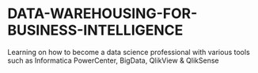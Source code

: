 # DATA-WAREHOUSING-FOR-BUSINESS-INTELLIGENCE
Learning on how to become a data science professional with various tools such as Informatica PowerCenter, BigData, QlikView &amp; QlikSense
